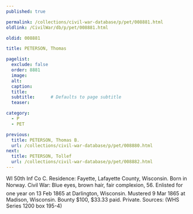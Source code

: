 ```yaml
---
published: true

permalink: /collections/civil-war-database/p/pet/008881.html
oldlink: /CivilWar/db/p/pet/008881.html

oldid: 008881

title: PETERSON, Thomas

pagelist:
  exclude: false
  order: 8881
  image: 
  alt:
  caption:
  title:
  subtitle:      # Defaults to page subtitle
  teaser:

category: 
  - P 
  - PET

previous:
  title: PETERSON, Thomas B.
  url: /collections/civil-war-database/p/pet/008880.html  
next:
  title: PETERSON, Tollef
  url: /collections/civil-war-database/p/pet/008882.html   
---
```

WI 50th Inf Co C. Residence: Fayette, Lafayette County, Wisconsin. Born in Norway. Civil War: Blue eyes, brown hair, fair complexion, 5&#146;6&#148;. Enlisted for one year on 13 Feb 1865 at Darlington, Wisconsin. Mustered 9 Mar 1865 at Madison, Wisconsin. Bounty $100, $33.33 paid. Private. Sources: (WHS Series 1200 box 195-4)